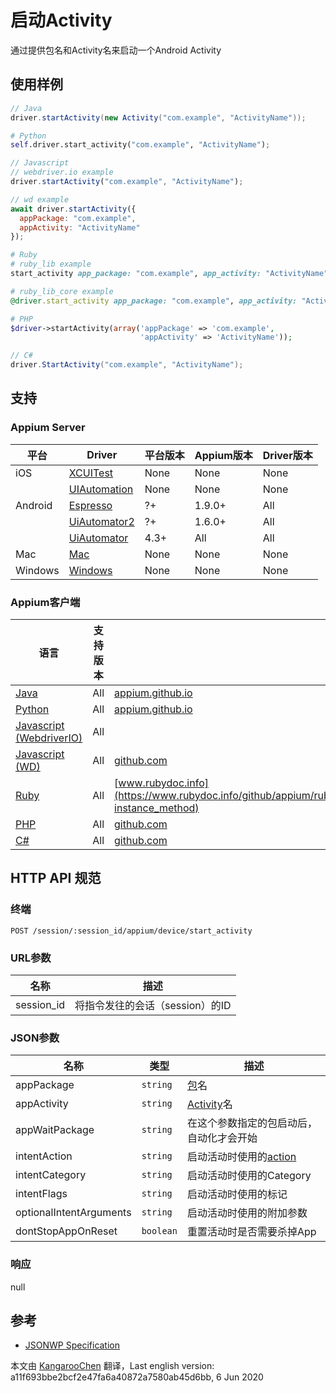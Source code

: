 # 启动Activity

通过提供包名和Activity名来启动一个Android Activity
## 使用样例

```java
// Java
driver.startActivity(new Activity("com.example", "ActivityName"));

```

```python
# Python
self.driver.start_activity("com.example", "ActivityName");

```

```javascript
// Javascript
// webdriver.io example
driver.startActivity("com.example", "ActivityName");

// wd example
await driver.startActivity({
  appPackage: "com.example",
  appActivity: "ActivityName"
});

```

```ruby
# Ruby
# ruby_lib example
start_activity app_package: "com.example", app_activity: "ActivityName"

# ruby_lib_core example
@driver.start_activity app_package: "com.example", app_activity: "ActivityName"

```

```php
# PHP
$driver->startActivity(array('appPackage' => 'com.example',
                             'appActivity' => 'ActivityName'));

```

```csharp
// C#
driver.StartActivity("com.example", "ActivityName");

```

## 支持

### Appium Server

|平台|Driver|平台版本|Appium版本|Driver版本|
|--------|----------------|------|--------------|--------------|
| iOS | [XCUITest](/docs/en/drivers/ios-xcuitest.md) | None | None | None |
|  | [UIAutomation](/docs/en/drivers/ios-uiautomation.md) | None | None | None |
| Android | [Espresso](/docs/en/drivers/android-espresso.md) | ?+ | 1.9.0+ | All |
|  | [UiAutomator2](/docs/en/drivers/android-uiautomator2.md) | ?+ | 1.6.0+ | All |
|  | [UiAutomator](/docs/en/drivers/android-uiautomator.md) | 4.3+ | All | All |
| Mac | [Mac](/docs/en/drivers/mac.md) | None | None | None |
| Windows | [Windows](/docs/en/drivers/windows.md) | None | None | None |

### Appium客户端

|语言|支持版本|文档|
|--------|-------|-------------|
|[Java](https://github.com/appium/java-client/releases/latest)| All | [appium.github.io](https://appium.github.io/java-client/io/appium/java_client/android/AndroidMobileCommandHelper.html#startActivityCommand-java.lang.String-java.lang.String-java.lang.String-java.lang.String-java.lang.String-java.lang.String-java.lang.String-java.lang.String-boolean-) |
|[Python](https://github.com/appium/python-client/releases/latest)| All | [appium.github.io](https://appium.github.io/python-client-sphinx/webdriver.extensions.android.html#webdriver.extensions.android.activities.Activities.start_activity) |
|[Javascript (WebdriverIO)](http://webdriver.io/index.html)| All |  |
|[Javascript (WD)](https://github.com/admc/wd/releases/latest)| All | [github.com](https://github.com/admc/wd/blob/master/lib/commands.js#L2948) |
|[Ruby](https://github.com/appium/ruby_lib/releases/latest)| All | [www.rubydoc.info](https://www.rubydoc.info/github/appium/ruby_lib_core/Appium/Core/Android/Device#start_activity-instance_method) |
|[PHP](https://github.com/appium/php-client/releases/latest)| All | [github.com](https://github.com/appium/php-client/) |
|[C#](https://github.com/appium/appium-dotnet-driver/releases/latest)| All | [github.com](https://github.com/appium/appium-dotnet-driver/blob/master/src/Appium.Net/Appium/Android/AndroidDriver.cs) |



## HTTP API 规范

### 终端

`POST /session/:session_id/appium/device/start_activity`

### URL参数

|名称|描述|
|----|-----------|
|session_id|将指令发往的会话（session）的ID|

### JSON参数

|名称|类型|描述|
|----|----|-----------|
| appPackage | `string` | [包](https://developer.android.com/reference/java/lang/Package.html)名 |
| appActivity | `string` | [Activity](https://developer.android.com/reference/android/app/Activity.html)名 |
| appWaitPackage | `string` | 在这个参数指定的包启动后，自动化才会开始 |
| intentAction | `string` | 启动活动时使用的[action](https://developer.android.com/reference/android/content/Intent.html) |
| intentCategory | `string` | 启动活动时使用的Category |
| intentFlags | `string` | 启动活动时使用的标记 |
| optionalIntentArguments | `string` | 启动活动时使用的附加参数 |
| dontStopAppOnReset | `boolean` | 重置活动时是否需要杀掉App |

### 响应

null

## 参考

* [JSONWP Specification](https://github.com/appium/appium-base-driver/blob/master/lib/protocol/routes.js#L525)



本文由 [KangarooChen](https://github.com/KangarooChen) 翻译，Last english version: a11f693bbe2bcf2e47fa6a40872a7580ab45d6bb, 6 Jun 2020
